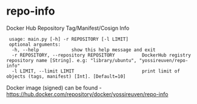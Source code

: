 # repo-info
Docker Hub Repository Tag/Manifest/Cosign Info

     usage: main.py [-h] -r REPOSITORY [-l LIMIT]
     optional arguments:
      -h, --help            show this help message and exit
      -r REPOSITORY, --repository REPOSITORY          DockerHub registry repository name [String]. e.g: "library/ubuntu", "yossireuven/repo-info"
      -l LIMIT, --limit LIMIT                         print limit of objects (tags, manifest) [Int]. [Default=10]

Docker image (signed) can be found - https://hub.docker.com/repository/docker/yossireuven/repo-info
